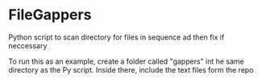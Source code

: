 # FileGappers
Python script to scan directory for files in sequence ad then fix if neccessary

To run this as an example, create a folder called "gappers" int he same directory as the Py script. Inside there, include the text files form the repo
